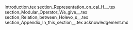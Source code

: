 Introduction.tex
section_Representation_on_cal_H__.tex
section_Modular_Operator_We_give__.tex
section_Relation_between_Holevo_s__.tex
section_Appendix_In_this_section__.tex
acknowledgement.md